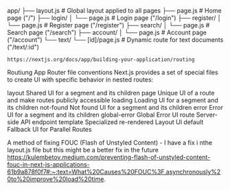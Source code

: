 app/
├── layout.js                   # Global layout applied to all pages
├── page.js                     # Home page ("/")
├── login/
│   └── page.js                 # Login page ("/login")
├── register/
│   └── page.js                 # Register page ("/register")
├── search/
│   └── page.js                 # Search page ("/search")
├── account/
│   └── page.js                 # Account page ("/account")
└── text/
    └── [id]/page.js            # Dynamic route for text documents ("/text/:id")




    https://nextjs.org/docs/app/building-your-application/routing

Routiung App Router file conventions 
Next.js provides a set of special files to create UI with specific behavior in nested routes:

layout	Shared UI for a segment and its children
page	Unique UI of a route and make routes publicly accessible
loading	Loading UI for a segment and its children
not-found	Not found UI for a segment and its children
error	Error UI for a segment and its children
global-error	Global Error UI
route	Server-side API endpoint
template	Specialized re-rendered Layout UI
default	Fallback UI for Parallel Routes


A method of fixing FOUC (Flash of Unstyled Content) - I have a fix i nthe layout.js file but this might be a better fix in the future
https://kulembetov.medium.com/preventing-flash-of-unstyled-content-fouc-in-next-js-applications-61b9a878f0f7#:~:text=What%20Causes%20FOUC%3F,asynchronously%20to%20improve%20load%20time.